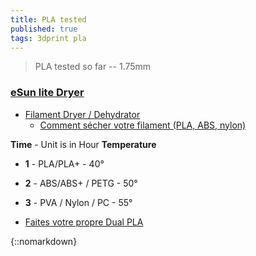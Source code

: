 ```yaml
---
title: PLA tested
published: true
tags: 3dprint pla
---
```

> PLA tested so far -- 1.75mm

### [eSun lite Dryer](https://www.esun3d.com/uploads/eBOX-Lite-Manual.pdf)
- [Filament Dryer / Dehydrator](https://www.thingiverse.com/thing:1618037)
	- [Comment sécher votre filament (PLA, ABS, nylon)](https://all3dp.com/fr/2/secher-filament-pla-abs-nylon/)

**Time** - Unit is in Hour
**Temperature** 
- **1** - PLA/PLA+ - 40°
- **2** - ABS/ABS+ / PETG - 50°
- **3** - PVA / Nylon / PC - 55°

    
- [Faites votre propre Dual PLA](https://www.youtube.com/watch?v=Bjo_4RYRaOo)

<!-- see base fiddler for this page: https://jsfiddle.net/y_duf/oqh3p8tx/ -->

{::nomarkdown}
    <style>
        .palette {
            display: flex;
        }

        .color-box-container {
            position: relative;
            margin: 10px;
        }

        .color-box {
            width: 50px;
            height: 50px;
            cursor: pointer;
            transition: transform 0.2s;
            border-radius: 10px;
            stroke: black; /* Stroke color */
            stroke-width: 4; /* Stroke width */
            rx: 10; /* Default rx value for rounded corners */
            ry: 10; /* Default ry value for rounded corners */
        }

        .color-box:hover {
            transform: scale(1.1);
        }

        .product-list {
            display: none;
            position: absolute;
            background-color: white;
            padding: 10px;
            border: 1px solid #ccc;
            z-index: 1;
            border-radius: 5px;
            top: 30px; /* Adjust the top position to match your layout */
            left: 0;
            max-width: 500px; /* Set the maximum width */
            min-width: 100px; /* Set the minimum width */
            white-space: nowrap; /* Prevent text from wrapping */
            overflow: auto; /* Enable scrollbars for overflow text */
        }
  
        /* Define different styles for list items */
        .product-list ul {
            list-style-type: none; /* Remove default list marker */
            padding: 0;
        }

        .color-box-container:hover .product-list {
            display: block;
        }
  
         /* Light grey */
        .light-grey {
            fill: #f2f2f2;
        }

        /* Grey */
        .grey {
            fill: #ccc;
        }

        /* Dark grey */
        .dark-grey {
            fill: #bbb; /* Text color for dark grey */
        }
  
          /* Orange */
        .orange {
            fill: orange; /* Set fill color to orange */
        }
  
        /* Colored circle */
        .circle {
            display: inline-block;
            width: 20px;
            height: 20px;
            border-radius: 50%;
            margin-right: 5px;
        }
    </style>
{:/}

### Tech Palette
like [USSA design](https://www.youtube.com/@ussadesign/videos)

{::nomarkdown}
<div class="palette">
  <!-- Repeat the color boxes and product lists for other colors -->
  <div class="color-box-container">
    <svg class="color-box">
      <rect width="100%" height="100%" fill="white" />
    </svg>
    <div class="product-list">White
      <ul>
        <li><a href="https://www.amazon.fr/SUNLU-Filament-Dimensional-Accuracy-Printing/dp/B07R8X76GW">SUNLU PLA+</a> easy to print - very thin 
          - 210° / 60° / 65° </li>
        <li><a href="https://www.amazon.fr/gp/product/B017HAIMZU">ICE</a> easy to print - thick 
          - 205° </li>
        <li><a href="https://www.amazon.fr/Verbatim-Printer-Filament-PLA-blanc/dp/B00WRBI59S">Verbatim</a> - very thin/precise print - 205° </li>
      </ul>
    </div>
  </div>

  <!-- Repeat the color boxes and product lists for other colors -->
  <div class="color-box-container">
    <svg class="color-box">
      <rect width="100%" height="100%" class="orange"  />
    </svg>
    <div class="product-list">Orange
      <ul>
        <li><a href="https://www.amazon.fr/gp/product/B017HAIB1A">Obstinate Orange (ICE)</a></li>
        <li><a href="https://fr.aliexpress.com/item/1005006134890025.html">Orange (Sunlu)</a></li>
      </ul>
    </div>
  </div>

  <!-- Repeat the color boxes and product lists for other colors -->
  <div class="color-box-container">
    <svg class="color-box">
      <rect width="100%" height="100%" fill="red"  />
    </svg>
    <div class="product-list">Red
      <ul>
        <li><a href="https://www.amazon.fr/gp/product/B074PDDPJ7/ref=oh_aui_detailpage_o01_s00?ie=UTF8&psc=1">rouge pompier (dagoma chromatic)</a></li>
      </ul>
    </div>
  </div>

  <!-- Repeat the color boxes and product lists for other colors -->
  <div class="color-box-container">
    <svg class="color-box">
      <rect width="100%" height="100%" class="light-grey"  />
    </svg>
    <div class="product-list">Light Grey 
      <ul>
        <li><span class="circle" style="background-color: #D2D7D3;"></span><a href="https://www.3djake.fr/formfutura/easyfil-epla-light-grey">Light Grey (EasyFil)</a></li>
        <li><span class="circle" style="background-color: #D2D2C8;"></span><a href="https://yduf.github.io/mac-classic/">Mac Classic</a></li>
      </ul>
    </div>
  </div>

  <!-- Repeat the color boxes and product lists for other colors -->
  <div class="color-box-container">
    <svg class="color-box">
      <rect width="100%" height="100%" class="grey"  />
    </svg>
    <div class="product-list">Grey
      <ul>
  		<li><span class="circle" style="background-color: #797B7A;"></span>
          <a href="https://www.3djake.fr/polymaker/polyterra-pla-fossil-grey">Fossil Grey (PolyTerra) - smooth texture</a></li>       
      </ul>
    </div>
  </div>

  <!-- Repeat the color boxes and product lists for other colors -->
  <div class="color-box-container">
    <svg class="color-box">
      <rect width="100%" height="100%" fill="#555756"  />
    </svg>
    <div class="product-list">Dark Grey
      <ul>
 		<li><span class="circle" style="background-color: #797B7A;"></span><a href="https://www.amazon.fr/dp/B07DCLQG45">Grey (ANYCUBIC)</a></li>
        <li><span class="circle" style="background-color: #797B7A;"></span><a href="https://www.3djake.fr/formfutura/easyfil-epla-grey-aluminium">Grey Aluminium</a></li>
      </ul>
    </div>
  </div>

  <!-- Repeat the color boxes and product lists for other colors -->
  <div class="color-box-container">
    <svg class="color-box">
      <rect width="100%" height="100%" fill="black"  />
    </svg>
    <div class="product-list">Black
      <ul>
        <li><a href="https://www.amazon.fr/gp/product/B074PD8GYY/ref=oh_aui_detailpage_o01_s00?ie=UTF8&psc=1">noir brillant (dagoma chromatic)</a></li>
        <li><a href="https://www.3djake.fr/polymaker/polyterra-pla-charcoal-black">Charcoal Black (PolyTerra)</a></li>
      </ul>
    </div>
  </div>

</div>   
{:/}

### Alt Palette

{::nomarkdown}
<div class="palette">

  <!-- Repeat the color boxes and product lists for other colors -->
  <div class="color-box-container">
    <svg class="color-box">Pink
      <rect width="100%" height="100%" fill="#FE69B2"  />
    </svg>
    <div class="product-list">
      <ul>
        <li><a href="https://www.amazon.fr/dp/B017HAIE1M/ref=twister_B09HSJWH47?th=1"> Precious Pink   (ICE)</a></li>
      </ul>
    </div>
  </div>

  <!-- Repeat the color boxes and product lists for other colors -->
  <div class="color-box-container">
    <svg class="color-box">Green
      <rect width="100%" height="100%" fill="#99D461"  />
    </svg>
    <div class="product-list">
      <ul>
        <li><a href="https://www.amazon.fr/gp/product/B017HAI53E/ref=ppx_yo_dt_b_asin_title_o00_s00?ie=UTF8&th=1">Mellow Mint  (ICE)</a></li>
      </ul>
    </div>
  </div>
  
  <!-- Repeat the color boxes and product lists for other colors -->
  <div class="color-box-container">
    <svg class="color-box">Bleu Clair
      <rect width="100%" height="100%" fill="#37D9FF"  />
    </svg>
    <div class="product-list">
      <ul>
        <li><span class="circle" style="background-color: #37D9FF;"></span><a href="https://www.amazon.fr/gp/product/B07FQJ9H8F">Bleu Clair (eSUN PLA+)</a></li>
      </ul>
    </div>
  </div>

  <!-- Repeat the color boxes and product lists for other colors -->
  <div class="color-box-container">
    <svg class="color-box">Blue
      <rect width="100%" height="100%" fill="#538DD9"  />
    </svg>
    <div class="product-list">
      <ul>
        <li><a href="https://www.3djake.fr/formfutura/easyfil-epla-light-blue">Light Blue (EasyFil)</a></li>
      </ul>
    </div>
  </div>


</div>   
{:/}

### Misc Palette

{::nomarkdown}
<div class="palette">

  <!-- Repeat the color boxes and product lists for other colors -->
  <div class="color-box-container">
    <svg class="color-box">Gold
      <rect width="100%" height="100%" fill="#E4C392"  />
    </svg>
    <div class="product-list">
      <ul>
        <li><a href="https://www.amazon.fr/gp/product/B017HAI4VM/ref=ppx_yo_dt_b_asin_title_o03_s00?ie=UTF8&psc=1">Groovy Gold (ICE)</a>  - easy to print, nice <a href="https://www.reddit.com/r/3Dprinting/comments/anh3qg/guan_bas_relief_printed_vertically_012_layer/">bronze/brass finish</a> - 205°C/55°C - clean glass - work perfectly</li>
      </ul>
    </div>
  </div>

</div>   
{:/}

## [Provider/Vendor](https://forum.prusaprinters.org/forum/original-prusa-i3-mk3-discussion-generale-annonces-et-nouveautes/filaments-avis-et-conseils/)
- [3djake.fr](https://www.3djake.fr) - TBD
	- [PLA Economy Light Gray](https://www.3djake.fr/colorfabb/pla-economy-light-gray) - TBD
    - [PolyTerra PLA Arctic Teal ](https://www.3djake.fr/polymaker/polyterra-pla-arctic-teal) - imprime bien mais [TVOC](https://learn.kaiterra.com/en/air-academy/understanding-tvoc-volatile-organic-compounds) important 1.2 mg/m³  a l'ouverture (yellow air state) - to recheck
		- excellent printing 210°C 80 mm/s / Bed at 40°C
        - very bad stickyness => + lack + height tuning
    - [PolyTerra PLA Charcoal Black  ](https://www.3djake.fr/polymaker/polyterra-pla-charcoal-black) - TBD
    - [PolyTerra PLA Fossil Grey  ](https://www.3djake.fr/polymaker/polyterra-pla-fossil-grey?sai=10324   ) - good printing 205°C/40°C (warp on higher bed temp) - clean glass (alcohol whipe) - 120 mm/s
		- issue with default ender 3 extruder (underextrusion issue)
    
    - [PLA Extrafill Vertigo Galaxy](https://www.3djake.fr/fillamentum/pla-extrafill-vertigo-galaxy) - TBD
- [3DFil](https://www.3dfil.fr/commande) - TBD

## PLA 
### [ICE](https://distrinova.net/brand/ice-filaments/)
- [white (0.75kg)](https://www.amazon.fr/gp/product/B017HAIMZU/ref=ppx_yo_dt_b_asin_title_o08_s00?ie=UTF8&psc=1) - easy to print - thick 
	- 205°
- [Groovy Gold (0.75kg)](https://www.amazon.fr/gp/product/B017HAI4VM/ref=ppx_yo_dt_b_asin_title_o03_s00?ie=UTF8&psc=1) - easy to print, nice [bronze/brass finish](https://www.reddit.com/r/3Dprinting/comments/anh3qg/guan_bas_relief_printed_vertically_012_layer/)
	- 205°C/55°C - clean glass - work perfectly
- [Obstinate Orange (0.75kg)](https://www.amazon.fr/gp/product/B017HAIB1A/ref=ppx_yo_dt_b_asin_title_o01_s00?ie=UTF8&psc=1) - nice color  
	- 200..215° / bed 60° => WAIT FOR BED TEMP + lack ortherwise does not stick well to glass

### [Sunlu](https://www.serial-testeur.com/en/sunlu-pla-filament-test-of-the-complete-collection-or-almost/) / [thingiverse](https://www.thingiverse.com/thing:5210727/comments)
- [PLA+ White ](https://www.amazon.fr/gp/product/B07XFL3XB9/ref=ppx_yo_dt_b_asin_title_o01_s00?ie=UTF8&psc=1) - [210° / 60°](https://www.thingiverse.com/groups/creality-cr-10/forums/general/topic:41698)

### [Heliox used](https://www.youtube.com/c/HelioxLab/videos)
- [Noulei Filament](https://www.amazon.fr/Noulei-Filament-imprimante-Printing-Bobine/dp/B07PZRSYC6?__mk_fr_FR=%C3%85M%C3%85%C5%BD%C3%95%C3%91&keywords=rouge%2Bsoie%2Bpla&qid=1637248764&sr=8-5&linkCode=sl1&tag=w3bhx-21&linkId=9acbd4af19ec944a0ac4a1476b4868d7&language=fr_FR&ref_=as_li_ss_tl&th=1)
- [cuivre](https://francofil.fr/product/filament-pla-cuivre-2/)
- [Eryone](https://www.amazon.fr/Filament-ERYONE-1-75mm-Imprimante-Finition/dp/B08JFZGFG1?__mk_fr_FR=%C3%85M%C3%85%C5%BD%C3%95%C3%91&dchild=1&keywords=filament%2Bblanc%2Bmat&qid=1613696978&sr=8-10&linkCode=sl1&tag=4527896-21&linkId=7238f7c85882c8d51b29e265e0555721&language=fr_FR&ref_=as_li_ss_tl&th=1)
- [Ice](https://www.amazon.fr/ICE-FILAMENTS-ICEFIL1PLA119-Filament-Wintershine/dp/B017HAIMZU?__mk_fr_FR=%C3%85M%C3%85%C5%BD%C3%95%C3%91&dchild=1&keywords=filament+blanc&qid=1613697286&sr=8-11&linkCode=sl1&tag=4527896-21&linkId=1aef2aceeea1d082c100213f150970af&language=fr_FR&ref_=as_li_ss_tl)

### Verbatim 
- [Silver (1kg)](https://www.amazon.fr/VERBATIM-FILLAMENT-3D-PRINT-55275/dp/B00WRBI67O/ref=sr_1_10?ie=UTF8&qid=1509281707&sr=8-10&keywords=PLA+verbatim) - very thin/precise print - 205°
- [White (1kg)](https://www.amazon.fr/Verbatim-Printer-Filament-PLA-blanc/dp/B00WRBI59S/ref=sr_1_1?ie=UTF8&qid=1509281347&sr=8-1&keywords=verbatim+pla) - easy to print - thick - 205°

### Amazon
- [violet (1kg)](https://www.amazon.fr/gp/product/B07D68S7C3/ref=ppx_yo_dt_b_asin_image_o05_s01?ie=UTF8&psc=1) - print at 220°, otherwise result is brittle, with loose adherence


### dagoma chromatic / delivery service bad
- [red (rouge pompier) (250g)](https://www.amazon.fr/gp/product/B074PDDPJ7/ref=oh_aui_detailpage_o01_s00?ie=UTF8&psc=1)
- [black (noir brillant) (250g](https://www.amazon.fr/gp/product/B074PD8GYY/ref=oh_aui_detailpage_o01_s00?ie=UTF8&psc=1)

## PETG
- [ERYONE trans blue](https://www.amazon.fr/gp/product/B07YJDB2C2/ref=ppx_yo_dt_b_search_asin_image?ie=UTF8&psc=1)
	- head=250/bed=80..85/fan=40%/ini layer=0.1 speed 30mm/s * 80%
    - [How to create transparent 3D prints!](https://www.youtube.com/watch?v=QkfQri2B0PY)
    - [Transparent FDM 3D Prints are Clearly Stronger!](https://www.youtube.com/watch?v=9qb25Gi4Jv0) / [cnckitchen](https://www.cnckitchen.com/blog/transparent-fdm-3d-prints-are-clearly-stronger)
    	- [How To Print Glass ](https://www.printables.com/model/15310-how-to-print-glass)

## [TPU?](https://www.youtube.com/watch?v=rPgr2VkYESw)

### Dev mode
- [Fiddle for this page](https://jsfiddle.net/y_duf/oqh3p8tx/) mostly written by [ChatGPT](https://chat.openai.com/c/fccdf27c-22b3-4c39-a392-a9c2350fe7cd)

